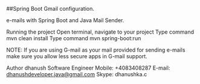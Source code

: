##Spring Boot Gmail configuration.

e-mails with Spring Boot and Java Mail Sender.

Running the project
Open terminal, navigate to your project
Type command mvn clean install
Type command mvn spring-boot:run


NOTE: If you are using G-mail as your mail provided for sending e-mails make sure you allow less secure apps in G-mail support.

Author
dhanush
Software Engineer
Mobile: +4083408287
E-mail: dhanushdeveloper.java@gmail.com
Skype: dhanushka.c
